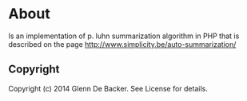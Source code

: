 # About

Is an implementation of p. luhn summarization algorithm in PHP that is described on the page http://www.simplicity.be/auto-summarization/

## Copyright
Copyright (c) 2014 Glenn De Backer. See License for details.